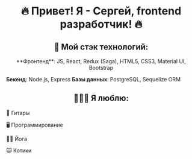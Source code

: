 <h1 align="center"> 🔥 Привет! Я - Сергей, frontend разработчик! 🔥</h1>

<h2 align="center"> 🔧 Мой стэк технологий: </h2>
<p align="center">
 **Фронтенд**: JS, React, Redux (Saga), HTML5, CSS3, Material UI, Bootstrap

**Бекенд**: Node.js, Express
**Базы данных**: PostgreSQL, Sequelize ORM
 </p>


<h2 align="center">👨🏻‍💻 Я люблю: </h2>
<p align="center">
 <p>🎸 Гитары</p>
 <p>🖥️ Программирование</p>
 <p>🧘‍♂️ Йога</p>
 <p>🐱 Котики</p>
</p>
